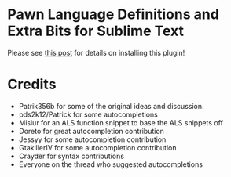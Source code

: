 # Pawn Language Definitions and Extra Bits for Sublime Text

Please see [this post](http://forum.sa-mp.com/showthread.php?t=531379) for details on installing this plugin!


# Credits

- Patrik356b for some of the original ideas and discussion.
- pds2k12/Patrick for some autocompletions
- Misiur for an ALS function snippet to base the ALS snippets off
- Doreto for great autocompletion contribution
- Jessyy for some autocompletion contribution
- GtakillerIV for some autocompletion contribution
- Crayder for syntax contributions
- Everyone on the thread who suggested autocompletions
